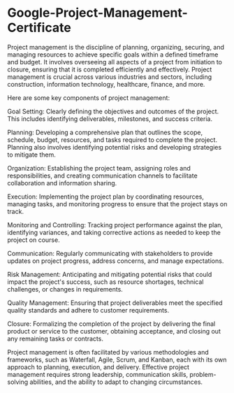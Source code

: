 # Google-Project-Management-Certificate

Project management is the discipline of planning, organizing, securing, and managing resources to achieve specific goals within a defined timeframe and budget. It involves overseeing all aspects of a project from initiation to closure, ensuring that it is completed efficiently and effectively. Project management is crucial across various industries and sectors, including construction, information technology, healthcare, finance, and more.

Here are some key components of project management:

Goal Setting: Clearly defining the objectives and outcomes of the project. This includes identifying deliverables, milestones, and success criteria.

Planning: Developing a comprehensive plan that outlines the scope, schedule, budget, resources, and tasks required to complete the project. Planning also involves identifying potential risks and developing strategies to mitigate them.

Organization: Establishing the project team, assigning roles and responsibilities, and creating communication channels to facilitate collaboration and information sharing.

Execution: Implementing the project plan by coordinating resources, managing tasks, and monitoring progress to ensure that the project stays on track.

Monitoring and Controlling: Tracking project performance against the plan, identifying variances, and taking corrective actions as needed to keep the project on course.

Communication: Regularly communicating with stakeholders to provide updates on project progress, address concerns, and manage expectations.

Risk Management: Anticipating and mitigating potential risks that could impact the project's success, such as resource shortages, technical challenges, or changes in requirements.

Quality Management: Ensuring that project deliverables meet the specified quality standards and adhere to customer requirements.

Closure: Formalizing the completion of the project by delivering the final product or service to the customer, obtaining acceptance, and closing out any remaining tasks or contracts.

Project management is often facilitated by various methodologies and frameworks, such as Waterfall, Agile, Scrum, and Kanban, each with its own approach to planning, execution, and delivery. Effective project management requires strong leadership, communication skills, problem-solving abilities, and the ability to adapt to changing circumstances.
